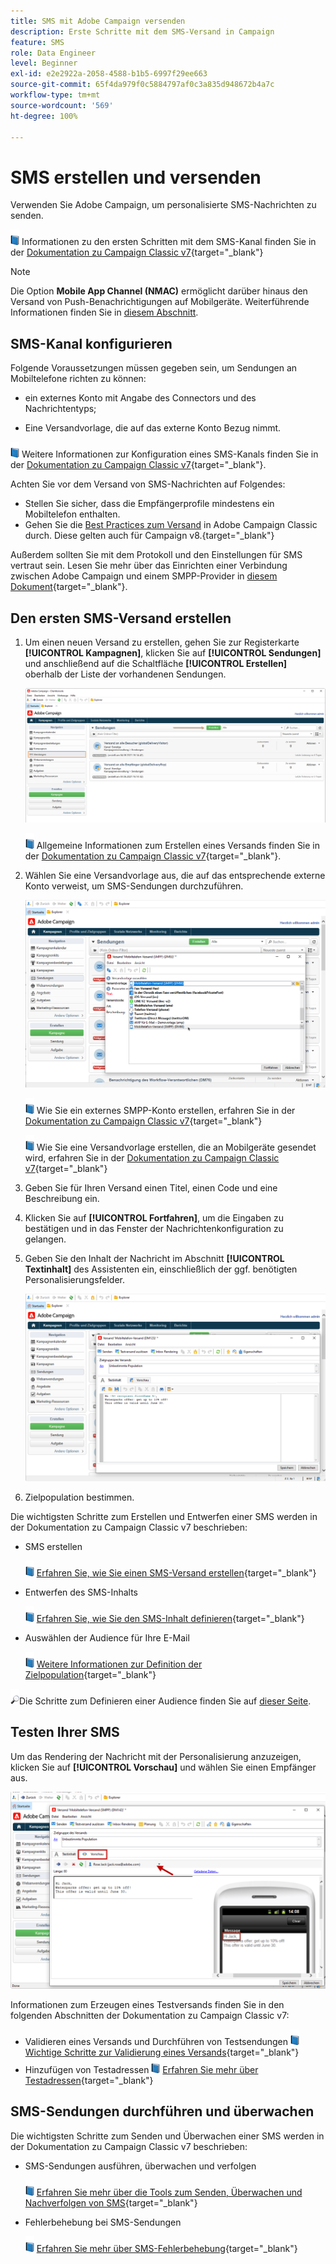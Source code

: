 ```yaml
---
title: SMS mit Adobe Campaign versenden
description: Erste Schritte mit dem SMS-Versand in Campaign
feature: SMS
role: Data Engineer
level: Beginner
exl-id: e2e2922a-2058-4588-b1b5-6997f29ee663
source-git-commit: 65f4da979f0c5884797af0c3a835d948672b4a7c
workflow-type: tm+mt
source-wordcount: '569'
ht-degree: 100%

---
```


# SMS erstellen und versenden

Verwenden Sie Adobe Campaign, um personalisierte SMS-Nachrichten zu senden.

![](../assets/do-not-localize/book.png) Informationen zu den ersten Schritten mit dem SMS-Kanal finden Sie in der [Dokumentation zu Campaign Classic v7](https://experienceleague.adobe.com/docs/campaign-classic/using/sending-messages/sending-messages-on-mobiles/sms-channel.html?lang=de){target="_blank"}

>[!NOTE]
>
>Die Option **Mobile App Channel (NMAC)** ermöglicht darüber hinaus den Versand von Push-Benachrichtigungen auf Mobilgeräte. Weiterführende Informationen finden Sie in [diesem Abschnitt](push.md).

## SMS-Kanal konfigurieren

Folgende Voraussetzungen müssen gegeben sein, um Sendungen an Mobiltelefone richten zu können:

* ein externes Konto mit Angabe des Connectors und des Nachrichtentyps;

* Eine Versandvorlage, die auf das externe Konto Bezug nimmt.

![](../assets/do-not-localize/book.png) Weitere Informationen zur Konfiguration eines SMS-Kanals finden Sie in der [Dokumentation zu Campaign Classic v7](https://experienceleague.adobe.com/docs/campaign-classic/using/sending-messages/sending-messages-on-mobiles/sms-set-up.html?lang=de#sending-messages){target="_blank"}.

Achten Sie vor dem Versand von SMS-Nachrichten auf Folgendes:

* Stellen Sie sicher, dass die Empfängerprofile mindestens ein Mobiltelefon enthalten.
* Gehen Sie die [Best Practices zum Versand](https://experienceleague.adobe.com/docs/campaign-classic/using/sending-messages/key-steps-when-creating-a-delivery/delivery-bestpractices/delivery-best-practices.html?lang=de#sending-messages) in Adobe Campaign Classic durch. Diese gelten auch für Campaign v8.{target="_blank"}

Außerdem sollten Sie mit dem Protokoll und den Einstellungen für SMS vertraut sein. Lesen Sie mehr über das Einrichten einer Verbindung zwischen Adobe Campaign und einem SMPP-Provider in [diesem Dokument](https://experienceleague.adobe.com/docs/campaign-classic/using/sending-messages/sending-messages-on-mobiles/sms-protocol.html?lang=de#sending-messages){target="_blank"}.

## Den ersten SMS-Versand erstellen

1. Um einen neuen Versand zu erstellen, gehen Sie zur Registerkarte **[!UICONTROL Kampagnen]**, klicken Sie auf **[!UICONTROL Sendungen]** und anschließend auf die Schaltfläche **[!UICONTROL Erstellen]** oberhalb der Liste der vorhandenen Sendungen.

   ![](assets/delivery_step_1.png)

   ![](../assets/do-not-localize/book.png) Allgemeine Informationen zum Erstellen eines Versands finden Sie in der [Dokumentation zu Campaign Classic v7](https://experienceleague.adobe.com/docs/campaign-classic/using/sending-messages/key-steps-when-creating-a-delivery/steps-about-delivery-creation-steps.html?lang=de#sending-messages){target="_blank"}.

1. Wählen Sie eine Versandvorlage aus, die auf das entsprechende externe Konto verweist, um SMS-Sendungen durchzuführen.

   ![](assets/sms-template-list.png)

   ![](../assets/do-not-localize/book.png) Wie Sie ein externes SMPP-Konto erstellen, erfahren Sie in der [Dokumentation zu Campaign Classic v7](https://experienceleague.adobe.com/docs/campaign-classic/using/sending-messages/sending-messages-on-mobiles/sms-set-up.html?lang=de#creating-an-smpp-external-account){target="_blank"}

   ![](../assets/do-not-localize/book.png) Wie Sie eine Versandvorlage erstellen, die an Mobilgeräte gesendet wird, erfahren Sie in der [Dokumentation zu Campaign Classic v7](https://experienceleague.adobe.com/docs/campaign-classic/using/sending-messages/sending-messages-on-mobiles/sms-set-up.html?lang=de#changing-the-delivery-template){target="_blank"}

1. Geben Sie für Ihren Versand einen Titel, einen Code und eine Beschreibung ein.

1. Klicken Sie auf **[!UICONTROL Fortfahren]**, um die Eingaben zu bestätigen und in das Fenster der Nachrichtenkonfiguration zu gelangen.

1. Geben Sie den Inhalt der Nachricht im Abschnitt **[!UICONTROL Textinhalt]** des Assistenten ein, einschließlich der ggf. benötigten Personalisierungsfelder.

   ![](assets/sms-content.png)

1. Zielpopulation bestimmen.

Die wichtigsten Schritte zum Erstellen und Entwerfen einer SMS werden in der Dokumentation zu Campaign Classic v7 beschrieben:

* SMS erstellen

  ![](../assets/do-not-localize/book.png) [Erfahren Sie, wie Sie einen SMS-Versand erstellen](https://experienceleague.adobe.com/docs/campaign-classic/using/sending-messages/sending-messages-on-mobiles/sms-create.html?lang=de#sending-messages){target="_blank"}

* Entwerfen des SMS-Inhalts

  ![](../assets/do-not-localize/book.png) [Erfahren Sie, wie Sie den SMS-Inhalt definieren](https://experienceleague.adobe.com/docs/campaign-classic/using/sending-messages/sending-messages-on-mobiles/sms-create.html?lang=de#defining-the-sms-content){target="_blank"}

* Auswählen der Audience für Ihre E-Mail

  ![](../assets/do-not-localize/book.png) [Weitere Informationen zur Definition der Zielpopulation](https://experienceleague.adobe.com/docs/campaign-classic/using/sending-messages/key-steps-when-creating-a-delivery/steps-defining-the-target-population.html?lang=de){target="_blank"}

![](../assets/do-not-localize/glass.png)Die Schritte zum Definieren einer Audience finden Sie auf [dieser Seite](../start/audiences.md).

## Testen Ihrer SMS

Um das Rendering der Nachricht mit der Personalisierung anzuzeigen, klicken Sie auf **[!UICONTROL Vorschau]** und wählen Sie einen Empfänger aus.

![](assets/sms-preview.png)

Informationen zum Erzeugen eines Testversands finden Sie in den folgenden Abschnitten der Dokumentation zu Campaign Classic v7:

* Validieren eines Versands und Durchführen von Testsendungen
  ![](../assets/do-not-localize/book.png) [Wichtige Schritte zur Validierung eines Versands](https://experienceleague.adobe.com/docs/campaign-classic/using/sending-messages/key-steps-when-creating-a-delivery/steps-validating-the-delivery.html?lang=de){target="_blank"}
* Hinzufügen von Testadressen
  ![](../assets/do-not-localize/book.png) [Erfahren Sie mehr über Testadressen](https://experienceleague.adobe.com/docs/campaign-classic/using/sending-messages/using-seed-addresses/about-seed-addresses.html?lang=de){target="_blank"}

## SMS-Sendungen durchführen und überwachen

Die wichtigsten Schritte zum Senden und Überwachen einer SMS werden in der Dokumentation zu Campaign Classic v7 beschrieben:

* SMS-Sendungen ausführen, überwachen und verfolgen

  ![](../assets/do-not-localize/book.png) [Erfahren Sie mehr über die Tools zum Senden, Überwachen und Nachverfolgen von SMS](https://experienceleague.adobe.com/docs/campaign-classic/using/sending-messages/sending-messages-on-mobiles/sms-send.html?lang=de#sending-messages){target="_blank"}

* Fehlerbehebung bei SMS-Sendungen

  ![](../assets/do-not-localize/book.png) [Erfahren Sie mehr über SMS-Fehlerbehebung](https://experienceleague.adobe.com/docs/campaign-classic/using/sending-messages/sending-messages-on-mobiles/troubleshooting-sms.html?lang=de#sending-messages){target="_blank"}
